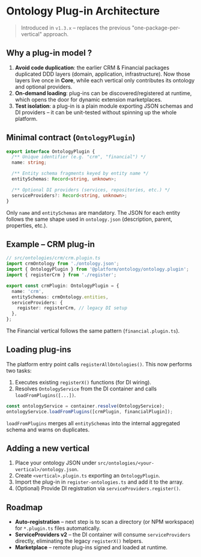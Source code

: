 # Ontology Plug-in Architecture

> Introduced in `v1.3.x` – replaces the previous "one-package-per-vertical" approach.

## Why a plug-in model ?

1. **Avoid code duplication**: the earlier CRM & Financial packages duplicated DDD layers (domain, application, infrastructure).  Now those layers live once in **Core**, while each vertical only contributes its ontology and optional providers.
2. **On-demand loading**: plug-ins can be discovered/registered at runtime, which opens the door for dynamic extension marketplaces.
3. **Test isolation**: a plug-in is a plain module exporting JSON schemas and DI providers – it can be unit-tested without spinning up the whole platform.

## Minimal contract (`OntologyPlugin`)
```ts
export interface OntologyPlugin {
  /** Unique identifier (e.g. "crm", "financial") */
  name: string;

  /** Entity schema fragments keyed by entity name */
  entitySchemas: Record<string, unknown>;

  /** Optional DI providers (services, repositories, etc.) */
  serviceProviders?: Record<string, unknown>;
}
```

Only `name` and `entitySchemas` are mandatory.  The JSON for each entity follows the same shape used in `ontology.json` (description, parent, properties, etc.).

## Example – CRM plug-in
```ts
// src/ontologies/crm/crm.plugin.ts
import crmOntology from './ontology.json';
import { OntologyPlugin } from '@platform/ontology/ontology.plugin';
import { registerCrm } from './register';

export const crmPlugin: OntologyPlugin = {
  name: 'crm',
  entitySchemas: crmOntology.entities,
  serviceProviders: {
    register: registerCrm, // legacy DI setup
  },
};
```

The Financial vertical follows the same pattern (`financial.plugin.ts`).

## Loading plug-ins
The platform entry point calls `registerAllOntologies()`.
This now performs two tasks:
1. Executes existing `registerX()` functions (for DI wiring).
2. Resolves `OntologyService` from the DI container and calls `loadFromPlugins([...])`.

```ts
const ontologyService = container.resolve(OntologyService);
ontologyService.loadFromPlugins([crmPlugin, financialPlugin]);
```

`loadFromPlugins` merges all `entitySchemas` into the internal aggregated schema and warns on duplicates.

## Adding a new vertical
1. Place your ontology JSON under `src/ontologies/<your-vertical>/ontology.json`.
2. Create `<vertical>.plugin.ts` exporting an `OntologyPlugin`.
3. Import the plug-in in `register-ontologies.ts` and add it to the array.
4. (Optional) Provide DI registration via `serviceProviders.register()`.

## Roadmap
* **Auto-registration** – next step is to scan a directory (or NPM workspace) for `*.plugin.ts` files automatically.
* **ServiceProviders v2** – the DI container will consume `serviceProviders` directly, eliminating the legacy `registerX()` helpers.
* **Marketplace** – remote plug-ins signed and loaded at runtime. 